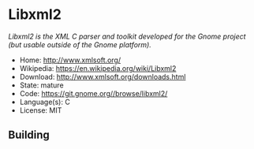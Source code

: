 # Libxml2

_Libxml2 is the XML C parser and toolkit developed for the Gnome project (but usable outside of the Gnome platform)._

- Home: http://www.xmlsoft.org/
- Wikipedia: https://en.wikipedia.org/wiki/Libxml2
- Download: http://www.xmlsoft.org/downloads.html
- State: mature
- Code: https://git.gnome.org//browse/libxml2/
- Language(s): C
- License: MIT

## Building

